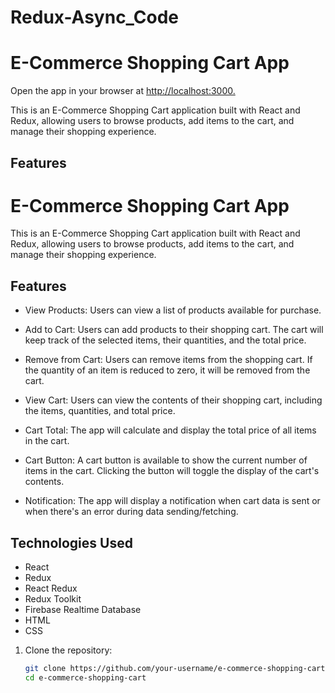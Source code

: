 # Redux-Async_Code
# E-Commerce Shopping Cart App

Open the app in your browser at [http://localhost:3000.](https://a-basuony.github.io/Redux-Async_Code/)

This is an E-Commerce Shopping Cart application built with React and Redux, allowing users to browse products, add items to the cart, and manage their shopping experience.

## Features
# E-Commerce Shopping Cart App

This is an E-Commerce Shopping Cart application built with React and Redux, allowing users to browse products, add items to the cart, and manage their shopping experience.

## Features

- View Products: Users can view a list of products available for purchase.

- Add to Cart: Users can add products to their shopping cart. The cart will keep track of the selected items, their quantities, and the total price.

- Remove from Cart: Users can remove items from the shopping cart. If the quantity of an item is reduced to zero, it will be removed from the cart.

- View Cart: Users can view the contents of their shopping cart, including the items, quantities, and total price.

- Cart Total: The app will calculate and display the total price of all items in the cart.

- Cart Button: A cart button is available to show the current number of items in the cart. Clicking the button will toggle the display of the cart's contents.

- Notification: The app will display a notification when cart data is sent or when there's an error during data sending/fetching.

## Technologies Used

- React
- Redux
- React Redux
- Redux Toolkit
- Firebase Realtime Database
- HTML
- CSS



1. Clone the repository:

   ```bash
   git clone https://github.com/your-username/e-commerce-shopping-cart.git
   cd e-commerce-shopping-cart
